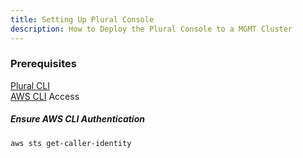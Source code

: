 ```yaml
---
title: Setting Up Plural Console
description: How to Deploy the Plural Console to a MGMT Cluster
---
```


### Prerequisites
[Plural CLI](/how-to/set-up/plural-cli)  
[AWS CLI](https://docs.aws.amazon.com/cli/latest/userguide/getting-started-install.html) Access


##### Ensure AWS CLI Authentication
```sh
aws sts get-caller-identity
```


